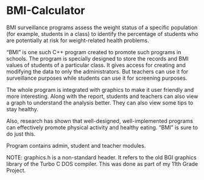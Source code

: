 # BMI-Calculator
BMI surveillance programs assess the weight status of a specific population (for example, students in a class) to identify the percentage of students who are potentially at risk for weight-related health problems.

“BMI” is one such C++ program created to promote such programs in schools. The program is specially designed to store the records and BMI values of students of a particular class. It gives access for creating and modifying the data to only the administrators. But teachers can use it for surveillance purposes while students can use it for screening purposes.

The whole program is integrated with graphics to make it user friendly and more interesting. Along with the report, students and teachers can also view a graph to understand the analysis better. They can also view some tips to stay healthy.

Also, research has shown that well-designed, well-implemented programs can effectively promote physical activity and healthy eating. “BMI” is sure to do just this.

Program contains admin, student and teacher modules.

NOTE: graphics.h is a non-standard header. It refers to the old BGI graphics library of the Turbo C DOS compiler. This was done as part of my 11th Grade Project.
